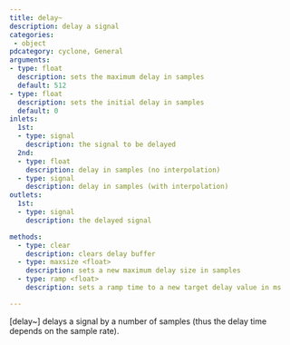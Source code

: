```yaml
---
title: delay~
description: delay a signal
categories:
 - object
pdcategory: cyclone, General
arguments:
- type: float
  description: sets the maximum delay in samples
  default: 512
- type: float
  description: sets the initial delay in samples
  default: 0
inlets:
  1st:
  - type: signal
    description: the signal to be delayed
  2nd:
  - type: float
    description: delay in samples (no interpolation)
  - type: signal
    description: delay in samples (with interpolation)
outlets:
  1st:
  - type: signal
    description: the delayed signal

methods:
  - type: clear
    description: clears delay buffer
  - type: maxsize <float>
    description: sets a new maximum delay size in samples
  - type: ramp <float>
    description: sets a ramp time to a new target delay value in ms

---
```


[delay~] delays a signal by a number of samples (thus the delay time depends on the sample rate).


